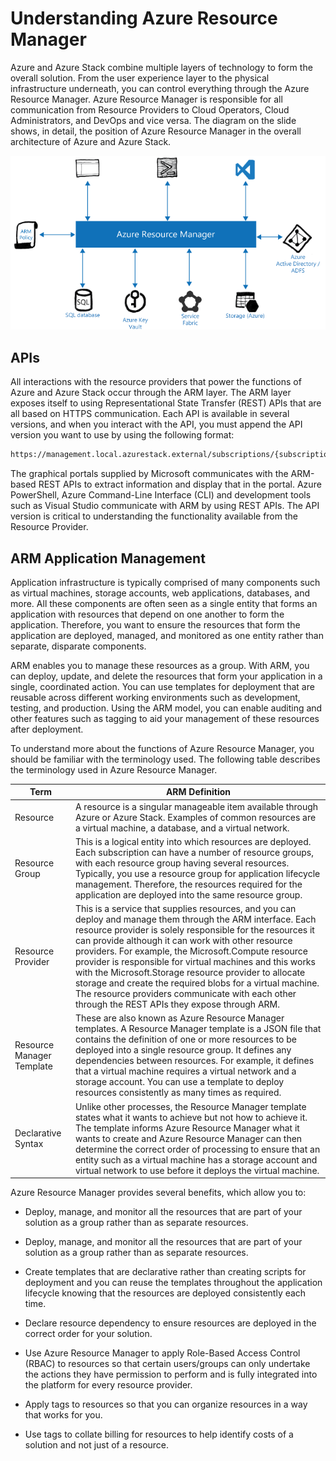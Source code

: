# Understanding Azure Resource Manager

Azure and Azure Stack combine multiple layers of technology to form the overall solution. From the user experience layer to the physical infrastructure underneath, you can control everything through the Azure Resource Manager. Azure Resource Manager is responsible for all communication from Resource Providers to Cloud Operators, Cloud Administrators, and DevOps and vice versa. The diagram on the slide shows, in detail, the position of Azure Resource Manager in the overall architecture of Azure and Azure Stack.

![Understanding Azure Resource Manager](media/understanding-azure-resource-manager.png)

## APIs

All interactions with the resource providers that power the functions of Azure and Azure Stack occur through the ARM layer. The ARM layer exposes itself to using Representational State Transfer (REST) APIs that are all based on HTTPS communication. Each API is available in several versions, and when you interact with the API, you must append the API version you want to use by using the following format:

```html
https://management.local.azurestack.external/subscriptions/{subscriptionId}/{resourceprovider request}?api-version={API date}
```

The graphical portals supplied by Microsoft communicates with the ARM-based REST APIs to extract information and display that in the portal. Azure PowerShell, Azure Command-Line Interface (CLI) and development tools such as Visual Studio communicate with ARM by using REST APIs. The API version is critical to understanding the functionality available from the Resource Provider.

## ARM Application Management

Application infrastructure is typically comprised of many components such as virtual machines, storage accounts, web applications, databases, and more. All these components are often seen as a single entity that forms an application with resources that depend on one another to form the application. Therefore, you want to ensure the resources that form the application are deployed, managed, and monitored as one entity rather than separate, disparate components.

ARM enables you to manage these resources as a group. With ARM, you can deploy, update, and delete the resources that form your application in a single, coordinated action. You can use templates for deployment that are reusable across different working environments such as development, testing, and production. Using the ARM model, you can enable auditing and other features such as tagging to aid your management of these resources after deployment.

To understand more about the functions of Azure Resource Manager, you should be familiar with the terminology used. The following table describes the terminology used in Azure Resource Manager.

|Term|ARM Definition|
|---------|---------|
|Resource|A resource is a singular manageable item available through Azure or Azure Stack. Examples of common resources are a virtual machine, a database, and a virtual network.|
|Resource Group|This is a logical entity into which resources are deployed. Each subscription can have a number of resource groups, with each resource group having several resources. Typically, you use a resource group for application lifecycle management. Therefore, the resources required for the application are deployed into the same resource group.|
|Resource Provider|This is a service that supplies resources, and you can deploy and manage them through the ARM interface. Each resource provider is solely responsible for the resources it can provide although it can work with other resource providers. For example, the Microsoft.Compute resource provider is responsible for virtual machines and this works with the Microsoft.Storage resource provider to allocate storage and create the required blobs for a virtual machine. The resource providers communicate with each other through the REST APIs they expose through ARM.|
|Resource Manager Template|These are also known as Azure Resource Manager templates. A Resource Manager template is a JSON file that contains the definition of one or more resources to be deployed into a single resource group. It defines any dependencies between resources. For example, it defines that a virtual machine requires a virtual network and a storage account. You can use a template to deploy resources consistently as many times as required.|
|Declarative Syntax|Unlike other processes, the Resource Manager template states what it wants to achieve but not how to achieve it. The template informs Azure Resource Manager what it wants to create and Azure Resource Manager can then determine the correct order of processing to ensure that an entity such as a virtual machine has a storage account and virtual network to use before it deploys the virtual machine.|

Azure Resource Manager provides several benefits, which allow you to:

- Deploy, manage, and monitor all the resources that are part of your solution as a group rather than as separate resources.

- Deploy, manage, and monitor all the resources that are part of your solution as a group rather than as separate resources.

- Create templates that are declarative rather than creating scripts for deployment and you can reuse the templates throughout the application lifecycle knowing that the resources are deployed consistently each time.

- Declare resource dependency to ensure resources are deployed in the correct order for your solution.

- Use Azure Resource Manager to apply Role-Based Access Control (RBAC) to resources so that certain users/groups can only undertake the actions they have permission to perform and is fully integrated into the platform for every resource provider.

- Apply tags to resources so that you can organize resources in a way that works for you.

- Use tags to collate billing for resources to help identify costs of a solution and not just of a resource.